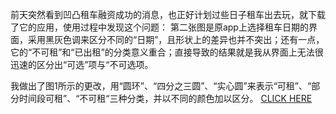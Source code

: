 前天突然看到凹凸租车融资成功的消息，也正好计划过些日子租车出去玩，就下载了它的应用，使用过程中发现这个问题：
第二张图是原app上选择租车日期的界面，采用黑灰色调来区分不同的“日期”，且形状上的差异也并不突出；还有一点，它的“不可租”和“已出租”的分类意义重合；直接导致的结果就是我从界面上无法很迅速的区分出“可选”项与“不可选项。

我做出了图1所示的更改，用“圆环”、“四分之三圆”、“实心圆”来表示“可租”、“部分时间段可租”、“不可租“三种分类，并以不同的颜色加以区分。
[CLICK HERE](http://amandasning.lofter.com/post/1cb6bd20_e7ea0b7)
